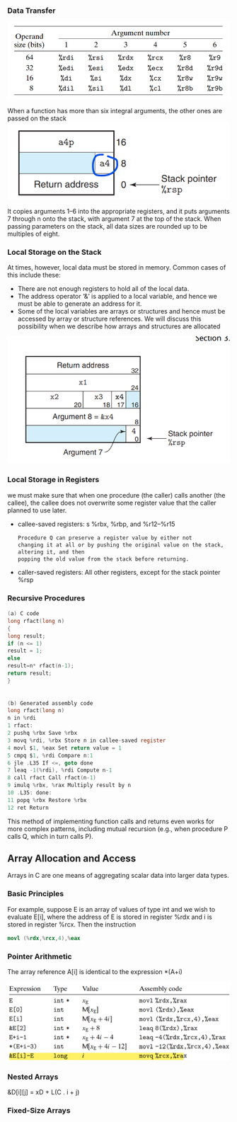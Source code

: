### Data Transfer

<img src="img/argument.png">

When a function has more than six integral arguments, the other ones are
passed on the stack
<img src="img/argument2.png">


It copies arguments 1–6 into the appropriate registers, and it puts arguments 7 through n onto the stack, with argument 7 at the top of the stack. When passing parameters on the stack, all data sizes are rounded up to be multiples of eight.

### Local Storage on the Stack

At times, however, local data must be stored in memory. Common cases of this include these:

- There are not enough registers to hold all of the local data. 
- The address operator ‘&’ is applied to a local variable, and hence we must be able to generate an address for it.
- Some of the local variables are arrays or structures and hence must be accessed by array or structure references. We will discuss this possibility when we describe how arrays and structures are allocated


<img src="img/stackframe2.png">

### Local Storage in Registers
we must make sure that when one procedure (the caller) calls another (the callee), the callee does not overwrite some register value that the caller planned to use later.

- callee-saved registers: s %rbx, %rbp, and %r12–%r15
    ```
    Procedure Q can preserve a register value by either not
    changing it at all or by pushing the original value on the stack, altering it, and then
    popping the old value from the stack before returning.
    ```
- caller-saved registers: All other registers, except for the stack pointer %rsp

### Recursive Procedures

```c
(a) C code
long rfact(long n)
{
long result;
if (n <= 1)
result = 1;
else
result=n* rfact(n-1);
return result;
}


(b) Generated assembly code
long rfact(long n)
n in %rdi
1 rfact:
2 pushq %rbx Save %rbx
3 movq %rdi, %rbx Store n in callee-saved register
4 movl $1, %eax Set return value = 1
5 cmpq $1, %rdi Compare n:1
6 jle .L35 If <=, goto done
7 leaq -1(%rdi), %rdi Compute n-1
8 call rfact Call rfact(n-1)
9 imulq %rbx, %rax Multiply result by n
10 .L35: done:
11 popq %rbx Restore %rbx
12 ret Return
```

This method of implementing function calls and returns even works for more complex patterns, including mutual recursion (e.g., when procedure P calls Q, which in turn calls P).
## Array Allocation and Access

Arrays in C are one means of aggregating scalar data into larger data types.
### Basic Principles

For example, suppose E is an array of values of type int and we wish to evaluate E[i], where the address of E is stored in register %rdx and i is stored in register %rcx. Then the instruction
```s
movl (%rdx,%rcx,4),%eax
```

### Pointer Arithmetic

The array reference A[i] is identical to the expression *(A+i)


<img src="img/point.png">

### Nested Arrays

&D[i][j] = xD + L(C . i + j)

### Fixed-Size Arrays

